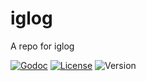 # iglog

A repo for iglog

[![Godoc](http://img.shields.io/badge/godoc-reference-blue.svg?style=flat-square)](https://godoc.org/github.com/seankliao/iglog)
[![License](https://img.shields.io/github/license/seankhliao/iglog.svg?style=flat-square&maxAge=31536000)](LICENSE)
![Version](https://img.shields.io/github/v/tag/seankhliao/com-seankhliao?sort=semver&style=flat-square)

